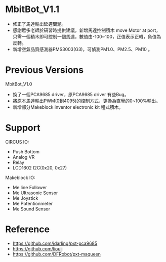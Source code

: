 # MbitBot_V1.1

* 修正了馬達輸出延遲問題。
* 感謝眾多老師於研習時提供建議，新增馬達控制積木 move Motor at port，
  只需一個積木即可控制一個馬達，數值由-100~100，正值表示正轉，負值為反轉。
* 新增空氣品質感測器PMS3003(G3)，可偵測PM1.0、PM2.5、PM10 。
  
# Previous Versions
MbitBot_V1.0
* 換了一個PCA9685 driver，原PCA9685 driver 有些Bug。
* 將原本馬達輸出PWM(0到4095)的控制方式，更換為直覺的0~100%輸出。
* 新增部分Makeblock inventor electronic kit 程式積木。

# Support
CIRCUS IO:
* Push Bottom
* Analog VR
* Relay
* LCD1602 I2C(0x20, 0x27)

Makeblock IO:
* Me line Follower
* Me Ultrasonic Sensor
* Me Joystick
* Me Potentionmeter
* Me Sound Sensor

# Reference

* https://github.com/jdarling/pxt-pca9685
* https://github.com/lioujj
* https://github.com/DFRobot/pxt-maqueen
